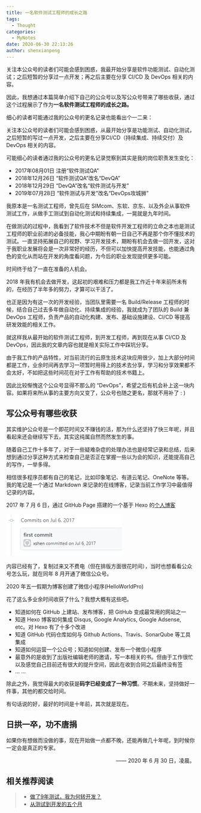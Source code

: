 ```yaml
---
title: 一名软件测试工程师的成长之路
tags:
  - Thought
categories:
  - MyNotes
date: 2020-06-30 22:13:26
author: shenxianpeng
---
```


关注本公众号的读者们可能会感到困惑，我最开始分享是软件功能测试、自动化测试；之后短暂的分享过一点开发；再之后主要在分享 CI/CD 及 DevOps 相关的内容。

因此，我想通过本篇简单介绍下自己的公众号以及写公众号带来了哪些收获，通过这个过程展示了作为**一名软件测试工程师的成长之路。**

<!-- more -->

细心的读者可能通过我的公众号的更名记录也能看出个一二来：

关注本公众号的读者们可能会感到困惑，从最开始分享是功能测试、自动化测试，之后短暂的写过一点开发，之后主要在分享CI/CD（持续集成、持续交付）及 DevOps 相关的内容。

可能细心的读者通过我的公众号的更名记录觉察到其实是我的岗位职责发生变化：

* 2017年08月01日 注册“软件测试QA”
* 2018年12月26日 “软件测试QA”改名“DevQA”
* 2018年12月29日 “DevQA”改名“软件测试与开发”
* 2019年07月28日 “软件测试与开发”改名“DevOps攻城狮”

我原本是一名测试工程师，曾先后在 SIMcom、东软、京东、以及外企从事软件测试工作，从做手工测试到自动化测试和持续集成，一晃就是九年时间。

在做测试的过程中，我看到了软件技术不但是软件开发工程师的立命之本也是测试工程师的职业前进的必备技能，我心中期盼有朝一日自己不再是那个你不懂技术的测试。一直坚持拓展自己的视野、学习开发技术，期盼有机会去做一回开发，这对于我职业发展将会是一次非常好的经历，不但可以加快提高开发技能，也能通过角色的变化从而站在开发的角度看问题，为今后的职业发现提供更多可能。

时间终于给了一直在准备的人机会。

2018 年我有机会去做开发，这起初的艰难和压力都是我工作近十年来前所未有的，在经历了半年多的努力，才算可以干活了。

也正是因为有这一次的开发经验，当团队里需要一名 Build/Release 工程师的时候，结合自己过去多年做自动化、持续集成的经验，我就成为了团队的 Build 兼 DevOps 工程师，负责产品的自动化构建、发布、基础设施建设、CI/CD 等提高研发效能的相关工作。

就这样我从最开始的软件测试工程师，到开发工程师，再到现在从事 CI/CD 及 DevOps，因此我的文章内容也就是相关实际工作中踩坑分享。

由于我工作的产品特性，对当前流行的云原生技术这块应用很少，加上大部分时间都是工作，业余时间再去学习一项暂时用得上的技术去分享，学习和分享效果都不会太好，不如把这些时间花在对于工作有帮助的技术书籍上。

因此比较惭愧这个公众号显得不那么的 “DevOps”，希望之后有机会补上这一块内容。如果将来所从事的主要方向又变了，公众号也随之更名，那就不用补了 : )

## 写公众号有哪些收获

其实维护公众号是一个即花时间又不赚钱的活，那为什么还坚持了快三年呢，并且看起来还会继续写下去，其实这纯属自然而然发生的事。

随着自己工作十多年了，对于一些疑难杂症的处理办法也是经常记录和总结，后来想到通过分享这种方式来检查自己是否正在掌握一些以为会的知识，还能提高自己的写作，一举多得。

相信很多程序员都有自己的笔记，比如印象笔记、有道云笔记、OneNote 等等。我的笔记是一个通过 Markdown 来记录的在线博客，记录当前工作学习中最值得记录的内容。

2017 年 7 月 6 日，通过 GitHub Page 搭建的一个基于 Hexo 的[个人博客](https://shenxianpeng.github.io)

![第一次提交](about-my-wechat-official-account/blog-first-commit.png)

内容已经有了，复制过来又不费电（但在排版方面很花时间），当时也想看看公众号怎么玩，就在同年 8 月开通了微信公众号。

2020 年五一假期为博客创建了微信小程序(HelloWorldPro)

花了这么多业余时间收获了什么？我想大概有这些吧。

* 知道如何在 GitHub 上建站、发布博客，把 GitHub 变成最常用的网站之一
* 知道 Hexo 博客如何集成 Disqus, Google Analytics, Google Adsense, etc。对 Hexo 有了十多个改进
* 知道 GitHub 代码仓库如何与 Github Actions、Travis、SonarQube 等工具集成
* 知道如何运营一个公众号；知道如何创建、发布一个微信小程序
* 最意外的是收到了出版社编辑老师的邀请，写一本相关的书。但由于工作很忙以及感觉自己目前还有很大的提升空间，因此在收到合同之后最终没有签
* ... ...

除此之外，我觉得最大的收获是**码字已经变成了一种习惯**。不期未来，坚持做好一件事，其他的都交给时间。

有句话说的好，最好的时间是十年前，其次就是现在。

## 日拱一卒，功不唐捐

如果你有想做而没做的事，现在开始做一点都不晚，还能再做几十年呢，到时候你一定会是真正的专家。

<p align="right">—— 2020 年 6 月 30 日，凌晨。</p>

## 相关推荐阅读

> * [做了9年测试，我为何转开发？](https://shenxianpeng.github.io/2018/07/why-I-move-to-development/)
> * [从测试到开发的五个月](https://shenxianpeng.github.io/2018/12/from-qa-to-dev/)
